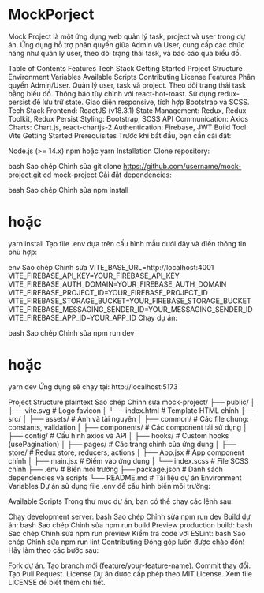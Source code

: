 ﻿# MockPorject

Mock Project là một ứng dụng web quản lý task, project và user trong dự án. Ứng dụng hỗ trợ phân quyền giữa Admin và User, cung cấp các chức năng như quản lý user, theo dõi trạng thái task, và báo cáo qua biểu đồ.

Table of Contents
Features
Tech Stack
Getting Started
Project Structure
Environment Variables
Available Scripts
Contributing
License
Features
Phân quyền Admin/User.
Quản lý user, task và project.
Theo dõi trạng thái task bằng biểu đồ.
Thông báo tùy chỉnh với react-hot-toast.
Sử dụng redux-persist để lưu trữ state.
Giao diện responsive, tích hợp Bootstrap và SCSS.
Tech Stack
Frontend: ReactJS (v18.3.1)
State Management: Redux, Redux Toolkit, Redux Persist
Styling: Bootstrap, SCSS
API Communication: Axios
Charts: Chart.js, react-chartjs-2
Authentication: Firebase, JWT
Build Tool: Vite
Getting Started
Prerequisites
Trước khi bắt đầu, bạn cần cài đặt:

Node.js (>= 14.x)
npm hoặc yarn
Installation
Clone repository:

bash
Sao chép
Chỉnh sửa
git clone https://github.com/username/mock-project.git
cd mock-project
Cài đặt dependencies:

bash
Sao chép
Chỉnh sửa
npm install
# hoặc
yarn install
Tạo file .env dựa trên cấu hình mẫu dưới đây và điền thông tin phù hợp:

env
Sao chép
Chỉnh sửa
VITE_BASE_URL=http://localhost:4001
VITE_FIREBASE_API_KEY=YOUR_FIREBASE_API_KEY
VITE_FIREBASE_AUTH_DOMAIN=YOUR_FIREBASE_AUTH_DOMAIN
VITE_FIREBASE_PROJECT_ID=YOUR_FIREBASE_PROJECT_ID
VITE_FIREBASE_STORAGE_BUCKET=YOUR_FIREBASE_STORAGE_BUCKET
VITE_FIREBASE_MESSAGING_SENDER_ID=YOUR_MESSAGING_SENDER_ID
VITE_FIREBASE_APP_ID=YOUR_APP_ID
Chạy dự án:

bash
Sao chép
Chỉnh sửa
npm run dev
# hoặc
yarn dev
Ứng dụng sẽ chạy tại: http://localhost:5173

Project Structure
plaintext
Sao chép
Chỉnh sửa
mock-project/
├── public/
│   ├── vite.svg                 # Logo favicon
│   └── index.html               # Template HTML chính
├── src/
│   ├── assets/                  # Ảnh và tài nguyên
│   ├── common/                  # Các file chung: constants, validation
│   ├── components/              # Các component tái sử dụng
│   ├── config/                  # Cấu hình axios và API
│   ├── hooks/                   # Custom hooks (usePagination)
│   ├── pages/                   # Các trang chính của ứng dụng
│   ├── store/                   # Redux store, reducers, actions
│   ├── App.jsx                  # App component chính
│   ├── main.jsx                 # Điểm vào ứng dụng
│   └── index.scss               # File SCSS chính
├── .env                         # Biến môi trường
├── package.json                 # Danh sách dependencies và scripts
└── README.md                    # Tài liệu dự án
Environment Variables
Dự án sử dụng file .env để cấu hình biến môi trường:



Available Scripts
Trong thư mục dự án, bạn có thể chạy các lệnh sau:

Chạy development server:
bash
Sao chép
Chỉnh sửa
npm run dev
Build dự án:
bash
Sao chép
Chỉnh sửa
npm run build
Preview production build:
bash
Sao chép
Chỉnh sửa
npm run preview
Kiểm tra code với ESLint:
bash
Sao chép
Chỉnh sửa
npm run lint
Contributing
Đóng góp luôn được chào đón! Hãy làm theo các bước sau:

Fork dự án.
Tạo branch mới (feature/your-feature-name).
Commit thay đổi.
Tạo Pull Request.
License
Dự án được cấp phép theo MIT License. Xem file LICENSE để biết thêm chi tiết.
